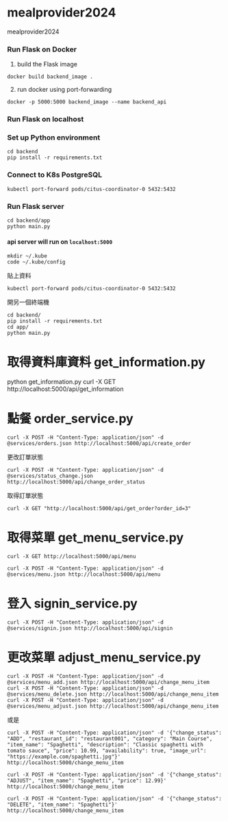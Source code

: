 # mealprovider2024
mealprovider2024
### Run Flask on Docker
1. build the Flask image
```shell
docker build backend_image .
```
2. run docker using port-forwarding
```shell
docker -p 5000:5000 backend_image --name backend_api
```
### Run Flask on localhost
### Set up Python environment
```shell
cd backend
pip install -r requirements.txt
```

### Connect to K8s PostgreSQL
```shell
kubectl port-forward pods/citus-coordinator-0 5432:5432
```

### Run Flask server
```shell
cd backend/app
python main.py
```
#### api server will run on `localhost:5000`



```
mkdir ~/.kube
code ~/.kube/config
```
貼上資料
```
kubectl port-forward pods/citus-coordinator-0 5432:5432
```
開另一個終端機
```
cd backend/
pip install -r requirements.txt
cd app/
python main.py

```

# 取得資料庫資料 get_information.py
python get_information.py
curl -X GET http://localhost:5000/api/get_information
# 點餐 order_service.py
```
curl -X POST -H "Content-Type: application/json" -d @services/orders.json http://localhost:5000/api/create_order

```
更改訂單狀態
```
curl -X POST -H "Content-Type: application/json" -d @services/status_change.json http://localhost:5000/api/change_order_status
```
取得訂單狀態
```
curl -X GET "http://localhost:5000/api/get_order?order_id=3"
```

# 取得菜單 get_menu_service.py
```
curl -X GET http://localhost:5000/api/menu

curl -X POST -H "Content-Type: application/json" -d @services/menu.json http://localhost:5000/api/menu
```

# 登入 signin_service.py
```
curl -X POST -H "Content-Type: application/json" -d @services/signin.json http://localhost:5000/api/signin
```

# 更改菜單 adjust_menu_service.py
```
curl -X POST -H "Content-Type: application/json" -d @services/menu_add.json http://localhost:5000/api/change_menu_item
curl -X POST -H "Content-Type: application/json" -d @services/menu_delete.json http://localhost:5000/api/change_menu_item
curl -X POST -H "Content-Type: application/json" -d @services/menu_adjust.json http://localhost:5000/api/change_menu_item
```
或是
```
curl -X POST -H "Content-Type: application/json" -d '{"change_status": "ADD", "restaurant_id": "restaurant001", "category": "Main Course", "item_name": "Spaghetti", "description": "Classic spaghetti with tomato sauce", "price": 10.99, "availability": true, "image_url": "https://example.com/spaghetti.jpg"}' http://localhost:5000/change_menu_item

curl -X POST -H "Content-Type: application/json" -d '{"change_status": "ADJUST", "item_name": "Spaghetti", "price": 12.99}' http://localhost:5000/change_menu_item

curl -X POST -H "Content-Type: application/json" -d '{"change_status": "DELETE", "item_name": "Spaghetti"}' http://localhost:5000/change_menu_item
```